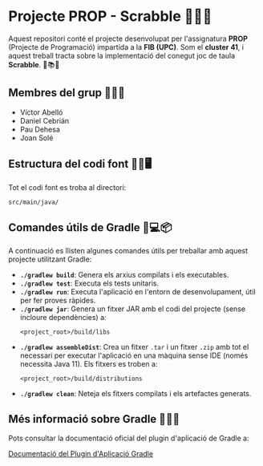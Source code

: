 # Projecte PROP - Scrabble 🎲📝🔠

Aquest repositori conté el projecte desenvolupat per l'assignatura **PROP** (Projecte de Programació) impartida a la **FIB (UPC)**. Som el **cluster 41**, i aquest treball tracta sobre la implementació del conegut joc de taula **Scrabble**. 🚀📚🧩

## Membres del grup 👥🤝📌

- Víctor Abelló
- Daniel Cebrián
- Pau Dehesa
- Joan Solé

## Estructura del codi font 📂📑🖥️

Tot el codi font es troba al directori:
```
src/main/java/
```

## Comandes útils de Gradle 🔧💻📦

A continuació es llisten algunes comandes útils per treballar amb aquest projecte utilitzant Gradle:

- **`./gradlew build`**: Genera els arxius compilats i els executables. 
- **`./gradlew test`**: Executa els tests unitaris.
- **`./gradlew run`**: Executa l'aplicació en l'entorn de desenvolupament, útil per fer proves ràpides.
- **`./gradlew jar`**: Genera un fitxer JAR amb el codi del projecte (sense incloure dependències) a:
  ```
  <project_root>/build/libs
  ```
- **`./gradlew assembleDist`**: Crea un fitxer `.tar` i un fitxer `.zip` amb tot el necessari per executar l'aplicació en una màquina sense IDE (només necessita Java 11). Els fitxers es troben a:
  ```
  <project_root>/build/distributions
  ```
- **`./gradlew clean`**: Neteja els fitxers compilats i els artefactes generats.

## Més informació sobre Gradle 📖🌐🔗

Pots consultar la documentació oficial del plugin d'aplicació de Gradle a:

[Documentació del Plugin d'Aplicació Gradle](https://docs.gradle.org/current/userguide/application_plugin.html)

